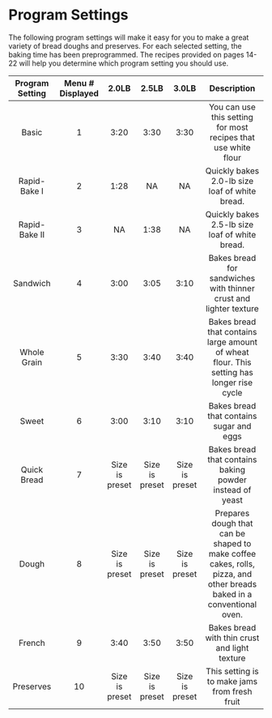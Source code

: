 # Program Settings
The following program settings will make it easy for you to make a great variety of bread doughs and preserves. For each selected setting, the baking time has been preprogrammed. The recipes provided on pages 14-22 will help you determine which program setting you should use.

| Program Setting | Menu # Displayed | 2.0LB | 2.5LB | 3.0LB | Description |
|:---------------:|:----------------:|:-----:|:-----:|:-----:|:-----------:|
| Basic           | 1                | 3:20  | 3:30  | 3:30  | You can use this setting for most recipes that use white flour |
| Rapid-Bake I    | 2                | 1:28  | NA    | NA    | Quickly bakes 2.0-lb size loaf of white bread. |
| Rapid-Bake II   | 3                | NA    | 1:38  | NA    | Quickly bakes 2.5-lb size loaf of white bread. |
| Sandwich        | 4                | 3:00  | 3:05  | 3:10  | Bakes bread for sandwiches with thinner crust and lighter texture |
| Whole Grain     | 5                | 3:30  | 3:40  | 3:40  | Bakes bread that contains large amount of wheat flour. This setting has longer rise cycle |
| Sweet           | 6                | 3:00  | 3:10  | 3:10  | Bakes bread that contains sugar and eggs |
| Quick Bread     | 7                | Size is preset | Size is preset | Size is preset | Bakes bread that contains baking powder instead of yeast |
| Dough           | 8                | Size is preset | Size is preset | Size is preset | Prepares dough that can be shaped to make coffee cakes, rolls, pizza, and other breads baked in a conventional oven. |
| French          | 9                | 3:40  | 3:50  | 3:50  | Bakes bread with thin crust and light texture |
| Preserves       | 10               | Size is preset | Size is preset | Size is preset | This setting is to make jams from fresh fruit |
